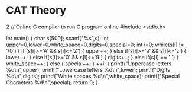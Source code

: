 # CAT Theory
2
// Online C compiler to run C program online
#include <stdio.h>

int main() {
    char s[500];
    scanf("%s",s);
    int upper=0,lower=0,white_space=0,digits=0,special=0;
    int i=0;
    while(s[i] != '\0')
    {
        if (s[i]>='A' && s[i]<='Z')
        {
            upper++;
        }
        else if(s[i]>='a' && s[i]<='z')
        {
            lower++;
        }
        else if(s[i]>='0' && s[i]<='9')
        {
            digits++;
        }
        else if(s[i] == ' ')
        {
            white_space++;
        }
        else
        {
            special++;
        }
        ++i;
    }
    printf("Uppercase letters %d\n",upper);
    printf("Lowercase letters %d\n",lower);
    printf("Digits %d\n",digits);
    printf("White spaces %d\n",white_space);
    printf("Special Characters %d\n",special);
    return 0;
}
